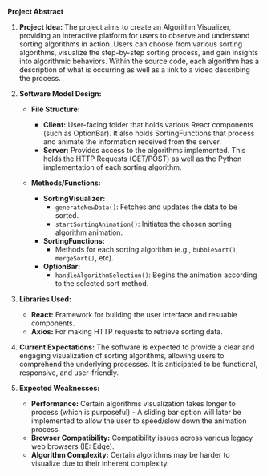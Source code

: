 **Project Abstract**

1. **Project Idea:**
   The project aims to create an Algorithm Visualizer, providing an interactive platform for users to observe and understand sorting algorithms in action. Users can choose from various sorting algorithms, visualize the step-by-step sorting process, and gain insights into algorithmic behaviors.
   Within the source code, each algorithm has a description of what is occurring as well as a link to a video describing the process.

3. **Software Model Design:**
   - **File Structure:**
     - **Client:** User-facing folder that holds various React components (such as OptionBar). It also holds SortingFunctions that process and animate the information received from the server.
     - **Server:** Provides access to the algorithms implemented. This holds the HTTP Requests (GET/POST) as well as the Python implementation of each sorting algorithm.

   - **Methods/Functions:**
     - **SortingVisualizer:**
       - `generateNewData()`: Fetches and updates the data to be sorted.
       - `startSortingAnimation()`: Initiates the chosen sorting algorithm animation.
     - **SortingFunctions:**
       - Methods for each sorting algorithm (e.g., `bubbleSort()`, `mergeSort()`, etc).
     - **OptionBar:**
       - `handleAlgorithmSelection()`: Begins the animation according to the selected sort method.

4. **Libraries Used:**
   - **React:** Framework for building the user interface and resuable components.
   - **Axios:** For making HTTP requests to retrieve sorting data.

5. **Current Expectations:**
   The software is expected to provide a clear and engaging visualization of sorting algorithms, allowing users to comprehend the underlying processes. It is anticipated to be functional, responsive, and user-friendly.

6. **Expected Weaknesses:**
   - **Performance:** Certain algorithms visualization takes longer to process (which is purposeful) - A sliding bar option will later be implemented to allow the user to speed/slow down the animation process.
   - **Browser Compatibility:** Compatibility issues across various legacy web browsers (IE: Edge).
   - **Algorithm Complexity:** Certain algorithms may be harder to visualize due to their inherent complexity.

